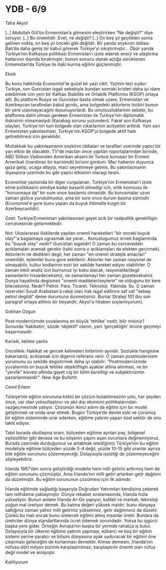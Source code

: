 # YDB - 6/9

Taha Akyol

[..] Abdullah Gül’ün Ermenistan’a gitmesini eleştirirken “Ne değişti?” diye soruyor. [..] Bu önemlidir. Evet, ne değişti? [..] On beş yıl geçtikten sonra gelinen nokta, on beş yıl önceki gibi değildir. Bir yanda soykırım iddiası Batı’da daha geniş bir kabul görerek Türkiye’yi sıkıştırmıştır... Öbür yanda Türkiye’nin Kafkasya politikası Ermenistan’ı izole ederek enerji ve ulaştırma hatlarının dışında bırakmıştır; bunun sonucu olarak açlığa sürüklenen Ermenistan’da Türkiye ile ilişki kurma eğilimi güçlenmiştir.

Eksik

Bu konu hakkinda Economist'te guzel bir yazi cikti. Yazinin tezi sudur: Turkiye, son Gurcistan isgali sebebiyle bundan sonraki krizleri daha iyi idare edebilmek icin yeni bir Kafkas Stabilite ve Ortaklik Platformu (KSOP) ortaya atti. Bu platform Rusya ve Gurcistan basta olmak uzere, Ermenistan ve Azerbeycan tarafindan kabul gordu, ama bolgedeki aktorlerin hicbiri bunun bir yere ulasmayacagini dusunuyorlardi. Bu umutsuzluklarinin sebebi, bu platforma dahil olmasi gereken Ermenistan ile Turkiye'nin diplomatik iliskisinin olmamasiydi (Karabag sorunu yuzunden). Fakat son Kafkasya olaylari, Turkiye'nin tum bolgede olan cikarlarinin aciliyetini arttirdi. Yani son Ermenistan yakinlasmasi, Turkiye'nin KSOP'yi bolgede aktif hale getirebilmesi icin gereklidir.

Muhakkak bu yakinlasmanin soykirim iddialari ve taraflari uzerinde yapici bir yan etkisi de olacaktir. TV'de mactan once yapilan roportajlarindan birinde, ABD Silikon Vadisinden Amerikan aksani ile Turkce konusan bir Ermeni Amerikali (inanilmaz bir karisimdi) birisini gordum. Mac haberini duyunca gaza gelip, ucaga atlayip, maci seyretmeye gelmis. Bu yakinlasmanin diyaspora uzerinde bu gibi yapici etkisinin olacagi kesin.

Economist yazisinda bir diger vurgulanan, Turkiye'nin Ermenistan'i izole etme politikasini simdiye kadar basarili olmadigi icin, artik komsusu ile "konusmaya da" bir sure once baslamis olmasidir. Bu konusmalar uzun zaman gizlice yurutulmustur, ama bir sure once durum basina sizmistir (Economist'e gore bunu yapan da buyuk ihtimalle kizgin bir Azerbeycanlidir).

Ozet: Turkiye/Ermenistan yakinlasmasi gayet acik bir realpolitik gerekliligin cercevesinde gelismektedir.

Not: Uluslararasi iliskilerde yapilan onemli hareketleri "bir onceki buyuk olay"'a baglamaya ugrasmak ise yarar... Konustugumuz ornek baglaminda bu "buyuk olay" nedir? Gurcistan isgalidir! O zaman bu cercevedeki aciklamalari aramak gerekir (tabii sonra o aciklamalari da elekten gecirmek). Aktorlerin ne dedikleri degil, her zaman "en onemli stratejik amaclari" onemlidir, eylemler buna gore sekillenir. Aktorler her zaman rasyonel de olmayabilir, kultur kodlarinin esiri bir sekilde hareket ediyor olabilirler. O zaman etkili analiz icin burnunuz iyi koku alacak, rasyonalite/degil zamanlarini hissedeceksiniz, ve zamanlamayi her zaman gozeteceksiniz. Dunya hayatinda degismez "onemli maddeler/seylerin" ne oldugunu bir kere bileceksiniz. Nedir? Petrol. Para. Ticaret. Teknoloji. Yakinda: Su. O zaman rezervleri Suudi Arabistan'a rakip olan Irak isgal edilince saf saf "sebep petrol degildi" deme durumuna dusmezsiniz. Bunlar Strateji 101 (bu son paragraf ortaya atilmis bir beyandir, Akyol'a hitaben soylemiyorum).

Gokhan Ozgun

Post-modernizmde yuvalanmış en büyük ‘tehlike’ nedir, bilir misiniz? Sonunda ‘hakikatin’, sözde ‘objektif’ olanın, yani ‘gerçekliğin’ önüne geçmeyi başarmasıdir.

Karisik, kelime yanlis

Oncelikle: Hakikat ve gercek kelimeleri birbirinin aynidir. Sozlukte hangisine bakarsaniz, aciklamak icin digerini referans verir. O zaman postmodernizm yorumunu su sekilde degistirmek daha iyi olabilir: "Postmodernizmde yuvalanmis en buyuk tehlike objektifligin ayaklar altina alinmasi, ve bir "yenilik" kisvesi altinda gayet cig bir bilim karsitligi ve subjektivizmin pazarlanmasidir". New Age Bullshit.

Cemil Ertem

Türkiye’nin eğitim sorununa köklü bir çözüm bulabilmesinin yolu, her şeyden önce, var olan yoksullaştırıcı ve akıl dışı ekonomi politikalarından vazgeçmesinde yatıyor. Çözümün ikinci adımı da eğitim için bir model geliştirmek ve onda ısrar etmek. Bugün Türkiye’de devlet eski ve çürümüş bir eğitim sisteminde ısrar ederken, eğitime yatırım yapan özel sektör de onu taklit ediyor.

Tabii burada okullaşma oranı, bütçeden eğitime ayrılan pay, bölgesel eşitsizlikler gibi devasa ve bu köşenin çapını aşan sorunlara değinemiyoruz. Burada üzerinde durduğumuz ve anlatmak istediğimiz Türkiye’nin bu eğitim modeliyle eğitime bütçeden yüzde 3-4 değil, yüzde 10-15 gibi oranlar ayırsa bile eğitim sorununu çözemeyeceği. Dolayısıyla işsizliği de çözemeyeceğini söyleyebiliriz.

İrlanda 1987’den sonra geliştirdiği modelle hem milli gelirini arttırmış hem de eğitim sorununu çözmüştür. Ama İrlanda’nın milli geliri artarken gelir dağılımı da düzelmiştir. Bu eğitim sorununun çözülmesi için ilk adımdır.

İrlanda eğitimde sağladığı başarıyla Doğrudan Yatırımları kendisine çekerek tam istihdama yaklaşmıştır. Dünya rekabet sıralamasında, İrlanda hızla yükseliyor. Bunun anlamı İrlanda Ar-Ge yapıyor, kaliteli ve markalı, teknoloji yoğun mal üretiyor demek. Bu katma değeri yüksek maldır; bunu dünyaya sattığınız zaman yalnız milli geliriniz yükselmez, gelir dağılımınız da düzelir. Çünkü bu malı ancak bunu üretecek eğitimi almış insanlar üretir. Bunlara da üreticiler dünya standartlarında ücret ödemek zorundadır. Yoksa bu işgücü başka yere gider. Örneğin Avrupa’nın başka bir yerinde rahatça iş bulur. Dolayısıyla bir ülkenin eğitime yatırım yapması, ezberci ve boş bir eğitim sistemi yerine yaratıcı ve bilişim dünyasına ayak uyduracak bir eğitimi öne çıkarması geleceğini de kurtarması demektir. Kimse demesin, İrlanda’nın nüfusu dört milyon bizimle karşılaştırılmaz; karşılaştırılır önemli olan nüfus değil model ve anlayıştır.

Katiliyorum
